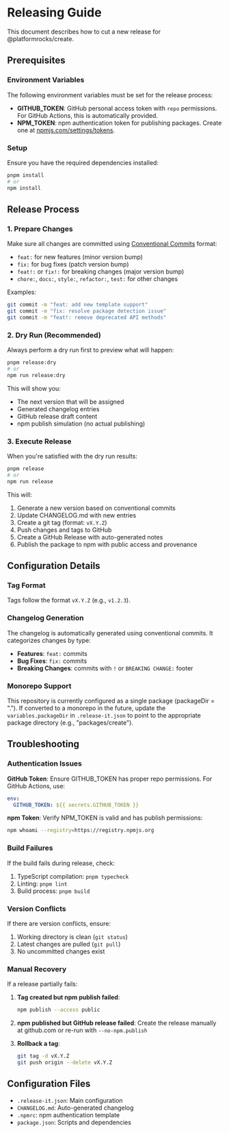 # Releasing Guide

This document describes how to cut a new release for @platformrocks/create.

## Prerequisites

### Environment Variables

The following environment variables must be set for the release process:

- **GITHUB_TOKEN**: GitHub personal access token with `repo` permissions. For GitHub Actions, this is automatically provided.
- **NPM_TOKEN**: npm authentication token for publishing packages. Create one at [npmjs.com/settings/tokens](https://www.npmjs.com/settings/tokens).

### Setup

Ensure you have the required dependencies installed:

```bash
pnpm install
# or
npm install
```

## Release Process

### 1. Prepare Changes

Make sure all changes are committed using [Conventional Commits](https://www.conventionalcommits.org/) format:

- `feat:` for new features (minor version bump)
- `fix:` for bug fixes (patch version bump)
- `feat!:` or `fix!:` for breaking changes (major version bump)
- `chore:`, `docs:`, `style:`, `refactor:`, `test:` for other changes

Examples:

```bash
git commit -m "feat: add new template support"
git commit -m "fix: resolve package detection issue"
git commit -m "feat!: remove deprecated API methods"
```

### 2. Dry Run (Recommended)

Always perform a dry run first to preview what will happen:

```bash
pnpm release:dry
# or
npm run release:dry
```

This will show you:

- The next version that will be assigned
- Generated changelog entries
- GitHub release draft content
- npm publish simulation (no actual publishing)

### 3. Execute Release

When you're satisfied with the dry run results:

```bash
pnpm release
# or
npm run release
```

This will:

1. Generate a new version based on conventional commits
2. Update CHANGELOG.md with new entries
3. Create a git tag (format: `vX.Y.Z`)
4. Push changes and tags to GitHub
5. Create a GitHub Release with auto-generated notes
6. Publish the package to npm with public access and provenance

## Configuration Details

### Tag Format

Tags follow the format `vX.Y.Z` (e.g., `v1.2.3`).

### Changelog Generation

The changelog is automatically generated using conventional commits. It categorizes changes by type:

- **Features**: `feat:` commits
- **Bug Fixes**: `fix:` commits
- **Breaking Changes**: commits with `!` or `BREAKING CHANGE:` footer

### Monorepo Support

This repository is currently configured as a single package (packageDir = "."). If converted to a monorepo in the future, update the `variables.packageDir` in `.release-it.json` to point to the appropriate package directory (e.g., "packages/create").

## Troubleshooting

### Authentication Issues

**GitHub Token**: Ensure GITHUB_TOKEN has proper repo permissions. For GitHub Actions, use:

```yaml
env:
  GITHUB_TOKEN: ${{ secrets.GITHUB_TOKEN }}
```

**npm Token**: Verify NPM_TOKEN is valid and has publish permissions:

```bash
npm whoami --registry=https://registry.npmjs.org
```

### Build Failures

If the build fails during release, check:

1. TypeScript compilation: `pnpm typecheck`
2. Linting: `pnpm lint`
3. Build process: `pnpm build`

### Version Conflicts

If there are version conflicts, ensure:

1. Working directory is clean (`git status`)
2. Latest changes are pulled (`git pull`)
3. No uncommitted changes exist

### Manual Recovery

If a release partially fails:

1. **Tag created but npm publish failed**:

   ```bash
   npm publish --access public
   ```

2. **npm published but GitHub release failed**:
   Create the release manually at github.com or re-run with `--no-npm.publish`

3. **Rollback a tag**:
   ```bash
   git tag -d vX.Y.Z
   git push origin --delete vX.Y.Z
   ```

## Configuration Files

- `.release-it.json`: Main configuration
- `CHANGELOG.md`: Auto-generated changelog
- `.npmrc`: npm authentication template
- `package.json`: Scripts and dependencies
